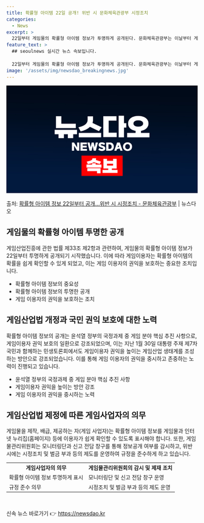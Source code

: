 ```yaml
---
title: 확률형 아이템 22일 공개! 위반 시 문화체육관광부 시정조치
categories:
  - News
excerpt: >
  22일부터 게임물의 확률형 아이템 정보가 투명하게 공개된다. 문화체육관광부는 이날부터 게임산업진흥에 관한 법…
feature_text: >
  ## seoulnews 실시간 뉴스 속보입니다.

  22일부터 게임물의 확률형 아이템 정보가 투명하게 공개된다. 문화체육관광부는 이날부터 게임산업진흥에 관한 법…
image: '/assets/img/newsdao_breakingnews.jpg'
---
```


![뉴스다오 속보](/assets/img/newsdao_breakingnews.jpg)

<p>출처: <a href="https://newsdao.kr/3413" rel="dofollow">확률형 아이템 정보 22일부터 공개…위반 시 시정조치 - 문화체육관광부</a> | 뉴스다오</p>

<h2 data-ke-size="size26">게임물의 확률형 아이템 투명한 공개</h2>
<p data-ke-size="size16">게임산업진흥에 관한 법률 제33조 제2항과 관련하여, 게임물의 확률형 아이템 정보가 22일부터 투명하게 공개되기 시작했습니다. 이에 따라 게임이용자는 확률형 아이템의 확률을 쉽게 확인할 수 있게 되었고, 이는 게임 이용자의 권익을 보호하는 중요한 조치입니다.</p>
<ul>
	<li>확률형 아이템 정보의 중요성</li>
	<li>확률형 아이템 정보의 투명한 공개</li>
	<li>게임 이용자의 권익을 보호하는 조치</li>
</ul>
<h2 data-ke-size="size26">게임산업법 개정과 국민 권익 보호에 대한 노력</h2>
<p data-ke-size="size16">확률형 아이템 정보의 공개는 윤석열 정부의 국정과제 중 게임 분야 핵심 추진 사항으로, 게임이용자 권익 보호의 일환으로 강조되었으며, 이는 지난 1월 30일 대통령 주재 제7차 국민과 함께하는 민생토론회에서도 게임이용자 권익을 높이는 게임산업 생태계를 조성하는 방안으로 강조되었습니다. 이를 통해 게임 이용자의 권익을 중시하고 존중하는 노력이 진행되고 있습니다.</p>
<ul>
	<li>윤석열 정부의 국정과제 중 게임 분야 핵심 추진 사항</li>
	<li>게임이용자 권익을 높이는 방안 강조</li>
	<li>게임 이용자의 권익을 중시하는 노력</li>
</ul>
<h2 data-ke-size="size26">게임산업법 제정에 따른 게임사업자의 의무</h2>
<p data-ke-size="size16">게임물을 제작, 배급, 제공하는 자(게임 사업자)는 확률형 아이템 정보를 게임물과 인터넷 누리집(홈페이지) 등에 이용자가 쉽게 확인할 수 있도록 표시해야 합니다. 또한, 게임물관리위원회는 모니터링단과 신고 전담 창구를 통해 정보공개 여부를 감시하고, 위반 시에는 시정조치 및 벌금 부과 등의 제도를 운영하여 규정을 준수하게 하고 있습니다.</p>
<table>
	<tr>
		<td style="text-align: center; height: 17px;"><b>게임사업자의 의무</b></td>
		<td style="text-align: center; height: 17px;"><b>게임물관리위원회의 감시 및 제재 조치</b></td>
	</tr>
	<tr>
		<td>확률형 아이템 정보 투명하게 표시</td>
		<td>모니터링단 및 신고 전담 창구 운영</td>
	</tr>
	<tr>
		<td>규정 준수 의무</td>
		<td>시정조치 및 벌금 부과 등의 제도 운영</td>
	</tr>
</table>
<p data-ke-size="size16">&nbsp;</p> 

신속 뉴스 바로가기 👉 <a href="https://newsdao.kr" rel="dofollow">https://newsdao.kr</a>



